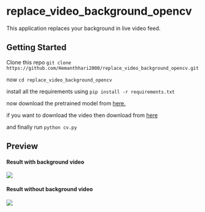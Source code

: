 # replace_video_background_opencv
This application replaces your background in live video feed.

## Getting Started 

Clone this repo 
```git clone https://github.com/Hemanthhari2000/replace_video_background_opencv.git```

now ```cd replace_video_background_opencv```

install all the requirements using 
```pip install -r requirements.txt```

now download the pretrained model from [here.](https://github-releases.githubusercontent.com/125507544/2ee360dc-5490-11e8-8173-41a5ea207792?X-Amz-Algorithm=AWS4-HMAC-SHA256&X-Amz-Credential=AKIAIWNJYAX4CSVEH53A%2F20210227%2Fus-east-1%2Fs3%2Faws4_request&X-Amz-Date=20210227T163820Z&X-Amz-Expires=300&X-Amz-Signature=36097cd2d2127436b13263c39c8ba87af0d4a8b5bdc9a3e99a03663cbf28512d&X-Amz-SignedHeaders=host&actor_id=0&key_id=0&repo_id=125507544&response-content-disposition=attachment%3B%20filename%3Ddeeplabv3_xception_tf_dim_ordering_tf_kernels.h5&response-content-type=application%2Foctet-stream)

if you want to download the video then download from [here](https://vod-progressive.akamaized.net/exp=1614454474~acl=%2A%2F1287384843.mp4%2A~hmac=ae540d1028fa5c13e16fed3407b60f2727bd77c8b070f34d85d5e0e89a1675cc/vimeo-prod-skyfire-std-us/01/685/13/328428416/1287384843.mp4?download=1&filename=Pexels+Videos+2098989.mp4)


and finally run ```python cv.py```

## Preview

#### Result with background video

![](resources/result.PNG)

#### Result without background video

![](resources/onlyMask.PNG)

